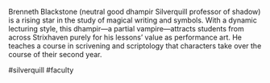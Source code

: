Brenneth Blackstone (neutral good dhampir Silverquill professor of shadow) is a rising star in the study of magical writing and symbols. With a dynamic lecturing style, this dhampir—a partial vampire—attracts students from across Strixhaven purely for his lessons’ value as performance art. He teaches a course in scrivening and scriptology that characters take over the course of their second year.

#silverquill
#faculty